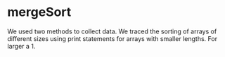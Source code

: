 # mergeSort

We used two methods to collect data. We traced the sorting of arrays of different sizes using print
statements for arrays with smaller lengths. For larger a
1. 
